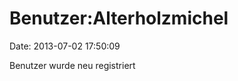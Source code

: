 Benutzer:Alterholzmichel
========================

Date: 2013-07-02 17:50:09

Benutzer wurde neu registriert
